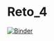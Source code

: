 
# Reto_4

[![Binder](https://mybinder.org/badge_logo.svg)](https://mybinder.org/v2/git/https%3A%2F%2Fgithub.com%2FFakerPachanguero%2FReto_4/main?labpath=nb_Repo_4.ipynb)
